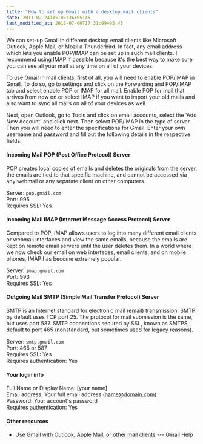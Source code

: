 ```yaml
---
title: "How to set up Gmail with a desktop mail clients"
date: 2011-02-24T15:06:36+05:45
last_modified_at: 2016-07-09T17:31:09+05:45
---
```


We can set-up Gmail in different desktop email clients like Microsoft Outlook, Apple Mail, or Mozilla Thunderbird. In fact, any email address which lets you enable POP/IMAP can be set up in such mail clients. I recommend using IMAP if possible because it's the best way to make sure you can see all your mail at any time on all of your devices.

To use Gmail in mail clients, first of all, you will need to enable POP/IMAP in Gmail. To do so, go to settings and click on the Forwarding and POP/IMAP tab and select enable POP or IMAP for all mail. Enable POP for mail that arrives from now on or select IMAP if you want to import your old mails and also want to sync all mails on all of your devices as well.

Next, open Outlook, go to Tools and click on email accounts, select the 'Add New Account' and click next. Then select POP/IMAP in the type of server. Then you will need to enter the specifications for Gmail. Enter your own username and password and fill out the following details in the respective fields:

#### Incoming Mail POP (Post Office Protocol) Server

POP creates local copies of emails and deletes the originals from the server, the emails are tied to that specific machine, and cannot be accessed via any webmail or any separate client on other computers.

Server: `pop.gmail.com`<br />
Port: 995<br />
Requires SSL: Yes

#### Incoming Mail IMAP (Internet Message Access Protocol) Server

Compared to POP, IMAP allows users to log into many different email clients or webmail interfaces and view the same emails, because the emails are kept on remote email servers until the user deletes them. In a world where we now check our email on web interfaces, email clients, and on mobile phones, IMAP has become extremely popular.

Server: `imap.gmail.com`<br />
Port: 993<br />
Requires SSL: Yes

#### Outgoing Mail SMTP (Simple Mail Transfer Protocol) Server

SMTP is an Internet standard for electronic mail (email) transmission. SMTP by default uses TCP port 25. The protocol for mail submission is the same, but uses port 587. SMTP connections secured by SSL, known as SMTPS, default to port 465 (nonstandard, but sometimes used for legacy reasons).

Server: `smtp.gmail.com`<br />
Port: 465 or 587<br />
Requires SSL: Yes<br />
Requires authentication: Yes

#### Your login info

Full Name or Display Name: [your name]<br />
Email address: Your full email address (name@domain.com)<br />
Password: Your account's password<br />
Requires authentication: Yes

#### Other resources

- [Use Gmail with Outlook, Apple Mail, or other mail clients](https://support.google.com/mail/topic/3398031?hl=en) --- Gmail Help
